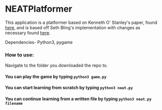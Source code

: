 # NEATPlatformer

This application is a platformer based on Kenneth O' Stanley's paper, found [here](http://nn.cs.utexas.edu/downloads/papers/stanley.ec02.pdf), and is based off Seth Bling's implementation with changes as necessary found [here](https://www.youtube.com/watch?v=qv6UVOQ0F44).

Dependencies-
Python3, pygame

### How to use:
Navigate to the folder you downloaded the repo to.

#### You can play the game by typing `python3 game.py`
#### You can start learning from scratch by typing `python3 neat.py`
#### You can continue learning from a written file by typing `python3 neat.py filename`
